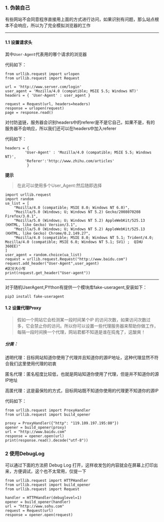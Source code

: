 ### 1. 伪装自己
有些网站不会同意程序直接用上面的方式进行访问，如果识别有问题，那么站点根本不会响应，所以为了完全模拟浏览器的工作

---
#### 1.1 设置请求头
其中`User-Agent`代表用的哪个请求的浏览器

代码如下：

```
from urllib.request import urlopen
from urllib.request import Request

url = 'http://www.server.com/login'
user_agent = 'Mozilla/4.0 (compatible; MSIE 5.5; Windows NT)' 
headers = { 'User-Agent' : user_agent }  

request = Request(url, headers=headers)  
response = urlopen(request)  
page = response.read() 

```

对付防盗链，服务器会识别headers中的referer是不是它自己，如果不是，有的服务器不会响应，所以我们还可以在headers中加入referer

代码如下：
```
headers = { 
         'User-Agent' : 'Mozilla/4.0 (compatible; MSIE 5.5; Windows NT)',
         'Referer':'http://www.zhihu.com/articles' 
          } 
```
**提示**
>在此可以使用多个User_Agent:然后随即选择
```
import urllib.request
import random
ua_list = [
    "Mozilla/4.0 (compatible; MSIE 8.0; Windows NT 6.0)",
    "Mozilla/5.0 (Windows; U; Windows NT 5.2) Gecko/2008070208 Firefox/3.0.1",
    "Mozilla/5.0 (Windows; U; Windows NT 5.2) AppleWebKit/525.13 (KHTML, like Gecko) Version/3.1",
    "Mozilla/5.0 (Windows; U; Windows NT 5.2) AppleWebKit/525.13 (KHTML, like Gecko) Chrome/0.2.149.27",
    "Mozilla/4.0 (compatible; MSIE 8.0; Windows NT 5.1; Trident/4.0; Mozilla/4.0 (compatible; MSIE 6.0; Windows NT 5.1; SV1) ;  QIHU 360EE)"
]
user_agent = random.choice(ua_list)
request = urllib.request.Request("http://www.baidu.com")
request.add_header("User-Agent",user_agent)
#区分大小写
print(request.get_header("User-agent"))
```
---
对于随机UserAgent,PYthon有提供一个模块库fake-useragent,安装如下：
```
pip3 install fake-useragent
```
#### 1.2 设置代理Proxy

> 假如一个网站它会检测某一段时间某个IP 的访问次数，如果访问次数过多，它会禁止你的访问。所以你可以设置一些代理服务器来帮助你做工作，每隔一段时间换一个代理，网站君都不知道是谁在捣鬼了，这酸爽！

##### 分类：
透明代理：目标网站知道你使用了代理并且知道你的源IP地址，这种代理显然不符合我们这里使用代理的初衷

匿名代理：匿名程度比较低，也就是网站知道你使用了代理，但是并不知道你的源IP地址

高匿代理：这是最保险的方式，目标网站既不知道你使用的代理更不知道你的源IP 

代码如下：
```
from urllib.request import ProxyHandler
from urllib.request import build_opener

proxy = ProxyHandler({"http": "119.109.197.195:80"})
opener = build_opener(proxy)
url = "http://www.baidu.com"
response = opener.open(url)
print(response.read().decode("utf-8"))

```


### 2 使用DebugLog
可以通过下面的方法把 Debug Log 打开，这样收发包的内容就会在屏幕上打印出来，方便调试，这个也不太常用，仅提一下

```
from urllib.request import HTTPHandler
from urllib.request import build_opener
from urllib.request import Request

handler = HTTPHandler(debuglevel=1)
opener = build_opener(handler)
url = "http://www.sohu.com"
request = Request(url)
response = opener.open(request)
```